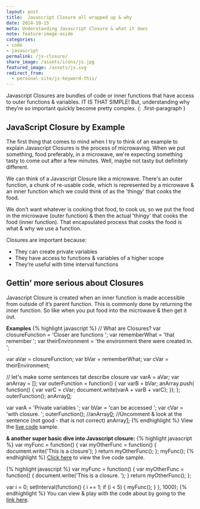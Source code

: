 ```yaml
---
layout: post
title:  Javascript Closure all wrapped up & why
date: 2014-10-15
meta: Understanding Javascript Closure & what it does
note: feature-image-aside
categories:
- code
- javascript
permalink: /js-closure/
share_image: /assets/icons/js.jpg
featured_image: /assets/js.svg
redirect_from:
  - personal-site/js-keyword-this/
---
```


Javascript Closures are bundles of code or inner functions that have access to outer functions & variables. IT IS THAT SIMPLE! But, understanding why they’re so important quickly become pretty complex.
{: .first-paragraph }

## JavaScript Closure by Example

The first thing that comes to mind when I try to think of an example to explain Javascript Closures is the process of microwaving. When we put something, food preferably, in a microwave, we're expecting something tasty to come out after a few minutes. Well, maybe not tasty but definitely different.

We can think of a Javascript Closure like a microwave. There's an outer function, a chunk of re-usable code, which is represented by a microwave & an inner function which we could think of as the 'thingy' that cooks the food. 

We don't want whatever is cooking that food, to cook us, so we put the food in the microwave (outer function) & then the actual 'thingy' that cooks the food (inner function). That encapsulated process that cooks the food is what & why we use a function.

Closures are important because:
- They can create private variables
- They have access to functions & variables of a higher scope
- They’re useful with time interval functions

## Gettin' more serious about Closures

Javascript Closure is created when an inner function is made accessible from outside of it’s parent function. This is commonly done by returning the inner function. So like when you put food into the microwave & then get it out.

**Examples**
{% highlight javascript %}
// What are Closures?
var closureFunction = 'Closer are functions ';
var rememberWhat = 'that remember ';
var theirEnvironment = 'the environment there were created in. ';

var aVar = closureFunction;
var bVar = rememberWhat;
var cVar = theirEnvironment;

// let's make some sentences tat describe closure
var varA = aVar;
var anArray = [];
var outerFunction = function() {
  var varB = bVar;
  anArray.push( function() {
    var varC = cVar;
   document.write(varA + varB + varC);
  });
};
outerFunction();
anArray[0]();

var varA = 'Private variables ';
var bVar = 'can be accessed ';
var cVar = 'with closure. ';
outerFunction();
//anArray[0](); //Uncomment & look at the sentence (not good - that is not correct)
anArray[1]();
{% endhighlight %}
View the [live code](//codepen.io/yowainwright/pen/d9926371f494ac0809bb8805d73575d8) sample.

**& another super basic dive into Javascript closure:**
{% highlight javascript %}
var myFunc = function() {
  var myOtherFunc = function() {
    document.write('This is a closure');
  }
  return myOtherFunc();
};
myFunc();
{% endhighlight %}
[Click here](//codepen.io/yowainwright/pen/19d990da9c7cf57945e588461b0bb1f7) to view the live code sample.

{% highlight javascript %}
var myFunc = function() {
  var myOtherFunc = function() {
    document.write('This is a closure. ');
  }
  return myOtherFunc();
};

var i = 0;
setInterval(function() {
  i += 1;
  if (i < 5) {
    myFunc();
  }
}, 1000);
{% endhighlight %}
You can view & play with the code about by going to the [link here](//codepen.io/yowainwright/pen/6d2d1f7e8ae56ea51f5082e1058421e3).
